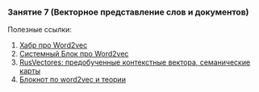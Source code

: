 ### Занятие 7 (Векторное представление слов и документов)

Полезные ссылки:
1. [Хабр про Word2vec](https://habr.com/ru/post/446530/)
2. [Системный Блок про Word2vec](https://sysblok.ru/knowhow/word2vec-pokazhi-mne-svoj-kontekst-i-ja-skazhu-kto-ty/)
3. [RusVectores: предобученные контекстные вектора, семанические карты](https://rusvectores.org/ru/)
4. [Блокнот по word2vec и теории](https://github.com/hse-ds/iad-deep-learning/blob/master/2021/seminars/sem07/sem07_solution.ipynb)
